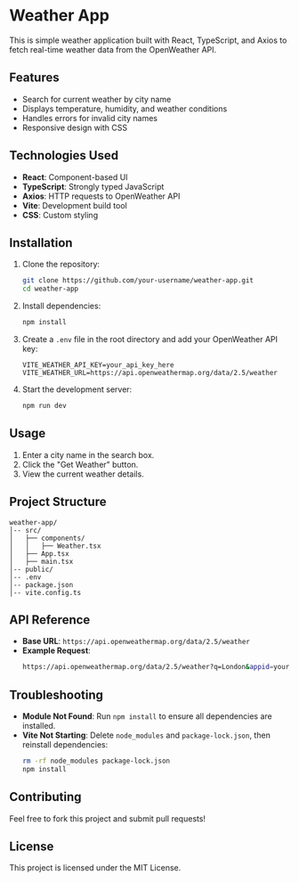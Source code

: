 # Weather App

This is simple weather application built with React, TypeScript, and Axios to fetch real-time weather data from the OpenWeather API.

## Features
- Search for current weather by city name
- Displays temperature, humidity, and weather conditions
- Handles errors for invalid city names
- Responsive design with CSS

## Technologies Used
- **React**: Component-based UI
- **TypeScript**: Strongly typed JavaScript
- **Axios**: HTTP requests to OpenWeather API
- **Vite**: Development build tool
- **CSS**: Custom styling

## Installation

1. Clone the repository:
   ```sh
   git clone https://github.com/your-username/weather-app.git
   cd weather-app
   ```
2. Install dependencies:
   ```sh
   npm install
   ```
3. Create a `.env` file in the root directory and add your OpenWeather API key:
   ```env
   VITE_WEATHER_API_KEY=your_api_key_here
   VITE_WEATHER_URL=https://api.openweathermap.org/data/2.5/weather
   ```
4. Start the development server:
   ```sh
   npm run dev
   ```

## Usage
1. Enter a city name in the search box.
2. Click the "Get Weather" button.
3. View the current weather details.

## Project Structure
```
weather-app/
│-- src/
│   ├── components/
│   │   ├── Weather.tsx
│   ├── App.tsx
│   ├── main.tsx
│-- public/
│-- .env
│-- package.json
│-- vite.config.ts
```

## API Reference
- **Base URL**: `https://api.openweathermap.org/data/2.5/weather`
- **Example Request**:
  ```sh
  https://api.openweathermap.org/data/2.5/weather?q=London&appid=your_api_key&units=metric
  ```

## Troubleshooting
- **Module Not Found**: Run `npm install` to ensure all dependencies are installed.
- **Vite Not Starting**: Delete `node_modules` and `package-lock.json`, then reinstall dependencies:
  ```sh
  rm -rf node_modules package-lock.json
  npm install
  ```

## Contributing
Feel free to fork this project and submit pull requests!

## License
This project is licensed under the MIT License.

